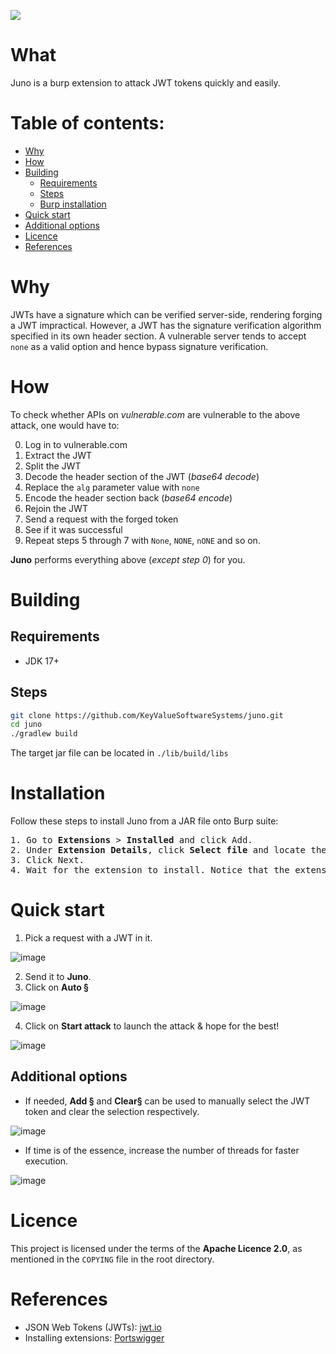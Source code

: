 <img src="https://img.shields.io/badge/Licence-Apache 2.0-blue"></img>
# What
Juno is a burp extension to attack JWT tokens quickly and easily.

# Table of contents:
+ <a href=https://github.com/KeyValueSoftwareSystems/juno#Why>Why</a>
+ <a href=https://github.com/KeyValueSoftwareSystems/juno#how>How</a>
+ <a href=https://github.com/KeyValueSoftwareSystems/juno#building>Building</a>
  + <a href=https://github.com/KeyValueSoftwareSystems/juno#requirements>Requirements</a>
  + <a href=https://github.com/KeyValueSoftwareSystems/juno#steps>Steps</a>
  + <a href=https://github.com/KeyValueSoftwareSystems/juno#burp-installation>Burp installation</a>
+ <a href=https://github.com/KeyValueSoftwareSystems/juno#quick-start>Quick start</a>
+ <a href=https://github.com/KeyValueSoftwareSystems/juno#additional-options>Additional options</a>
+ <a href=https://github.com/KeyValueSoftwareSystems/juno#licence>Licence</a>
+ <a href=https://github.com/KeyValueSoftwareSystems/juno#references>References</a>

# Why
JWTs have a signature which can be verified server-side, rendering forging a JWT impractical.
However, a JWT has the signature verification algorithm specified in its own header section.
A vulnerable server tends to accept ```none``` as a valid option and hence bypass signature verification.

# How
To check whether APIs on <i>vulnerable.com</i> are vulnerable to the above attack, one would have to:

0. Log in to vulnerable.com
1. Extract the JWT
2. Split the JWT
3. Decode the header section of the JWT (_base64 decode_)
4. Replace the ```alg```  parameter value with ```none```
5. Encode the header section back (_base64 encode_)
6. Rejoin the JWT
7. Send a request with the forged token
8. See if it was successful
9. Repeat steps 5 through 7 with ```None```, ```NONE```, ```nONE``` and so on.

**Juno** performs everything above (_except step 0_) for you.

# Building

## Requirements
+ JDK 17+

## Steps
```bash
git clone https://github.com/KeyValueSoftwareSystems/juno.git
cd juno
./gradlew build
```
The target jar file can be located in ```./lib/build/libs```


# Installation
Follow these steps to install Juno from a JAR file onto Burp suite:
<pre>
1. Go to <b>Extensions</b> > <b>Installed</b> and click Add.
2. Under <b>Extension Details</b>, click <b>Select file</b> and locate the ```jar``` file.
3. Click Next.</li>
4. Wait for the extension to install. Notice that the extension is now listed in the <b>Installed</b> tab.
</pre>

# Quick start
1. Pick a request with a JWT in it.

![image](https://user-images.githubusercontent.com/60728930/208624128-35f03906-f88d-40fd-991b-1aa9b0f8839c.png)

2. Send it to <b>Juno</b>.
3. Click on <b>Auto §</b>

![image](https://user-images.githubusercontent.com/60728930/208624811-c2c5780a-e483-48f8-9f74-9255feaff153.png)

4. Click on <b>Start attack</b> to launch the attack & hope for the best!

![image](https://user-images.githubusercontent.com/60728930/208585856-f6268c86-36e8-43ce-9b21-2c62ac2aac24.png)

## Additional options
+ If needed, <b>Add §</b> and <b>Clear§</b> can be used to manually select the JWT token and clear the selection respectively.

![image](https://user-images.githubusercontent.com/60728930/208625665-1255aaa0-8c3e-4dd2-9c26-b3d91e773908.png)

+ If time is of the essence, increase the number of threads for faster execution.

![image](https://user-images.githubusercontent.com/60728930/208625489-f70a0952-6bff-4aff-9282-fa443ad47294.png)

# Licence
This project is licensed under the terms of the **Apache Licence 2.0**, as mentioned in the ```COPYING``` file in the root directory.

# References

+ JSON Web Tokens (JWTs): <a href="https://jwt.io/introduction/">jwt.io</a>
+ Installing extensions: <a href="https://portswigger.net/burp/documentation/desktop/extensions/installing-extensions">Portswigger</a>
